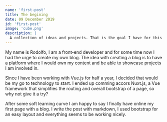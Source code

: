 ```yaml
---
name: 'first-post'
title: The begining
date: 09 December 2019
id: 'first-post'
image: 'cube.png'
description: |
  A collection of ideas and projects. That is the goal I have for this personal blog. I was looking for a way to document my path, my learning experiences and maybe some failures.
---
```


<p>My name is Rodolfo, I am a front-end developer and for some time now I had the urge to create my own blog. The idea with creating a blog is to have a platform where I would own my content and be able to showcase projects I am involved in. </p>
<p>Since I have been working with Vue.js for half a year, I decided that would be my go to technology to start. I ended up comming accors Nuxt.js, a Vue framework that simplifies the routing and overall bootstrap of a page, so why not give it a try?</p>
<p>After some soft learning curve I am happy to say I finally have online my first page with a blog. I write the post with markdown, I used bootstrap for an easy layout and everything seems to be working nicely.</p>